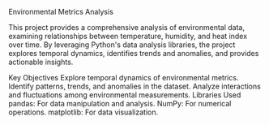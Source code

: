 Environmental Metrics Analysis

This project provides a comprehensive analysis of environmental data, examining relationships between temperature, humidity, and heat index over time. By leveraging Python's data analysis libraries, the project explores temporal dynamics, identifies trends and anomalies, and provides actionable insights.

Key Objectives
Explore temporal dynamics of environmental metrics.
Identify patterns, trends, and anomalies in the dataset.
Analyze interactions and fluctuations among environmental measurements.
Libraries Used
pandas: For data manipulation and analysis.
NumPy: For numerical operations.
matplotlib: For data visualization.
